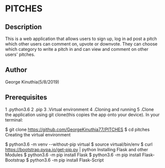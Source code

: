 # PITCHES

## Description
This is a web application that allows users to sign up, log in ad post a pitch which other users can comment on, upvote or downvote. They can choose which category to write a pitch in and can view and comment on other users' pitches.

## Author
George Kinuthia(5/8/2019)

## Prerequisites
1 .python3.6
2 .pip
3 .Virtual environment
4 .Cloning and running
5 .Clone the application using git clone(this copies the app onto your device). In your terminal:

$ git clone https://github.com/GeorgeKinuthia77/PITCHES
$ cd pitches
Creating the virtual environment

$ python3.6 -m venv --without-pip virtual
$ source virtual/bin/env
$ curl https://bootstrap.pypa.io/get-pip.py | python
Installing Flask and other Modules
$ python3.6 -m pip install Flask
$ python3.6 -m pip install Flask-Bootstrap
$ python3.6 -m pip install Flask-Script
